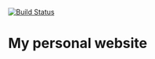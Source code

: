[![Build Status](https://travis-ci.org/dapids/dapids.github.io.svg?branch=develop)](https://travis-ci.org/dapids/dapids.github.io)

# My personal website
